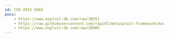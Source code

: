 ```yaml
---
id: CVE-2015-5603
pocs:
    - https://www.exploit-db.com/raw/38551
    - https://raw.githubusercontent.com/rapid7/metasploit-framework/master/modules/exploits/multi/http/jira_hipchat_template.rb
    - https://www.exploit-db.com/raw/38905
---
```


